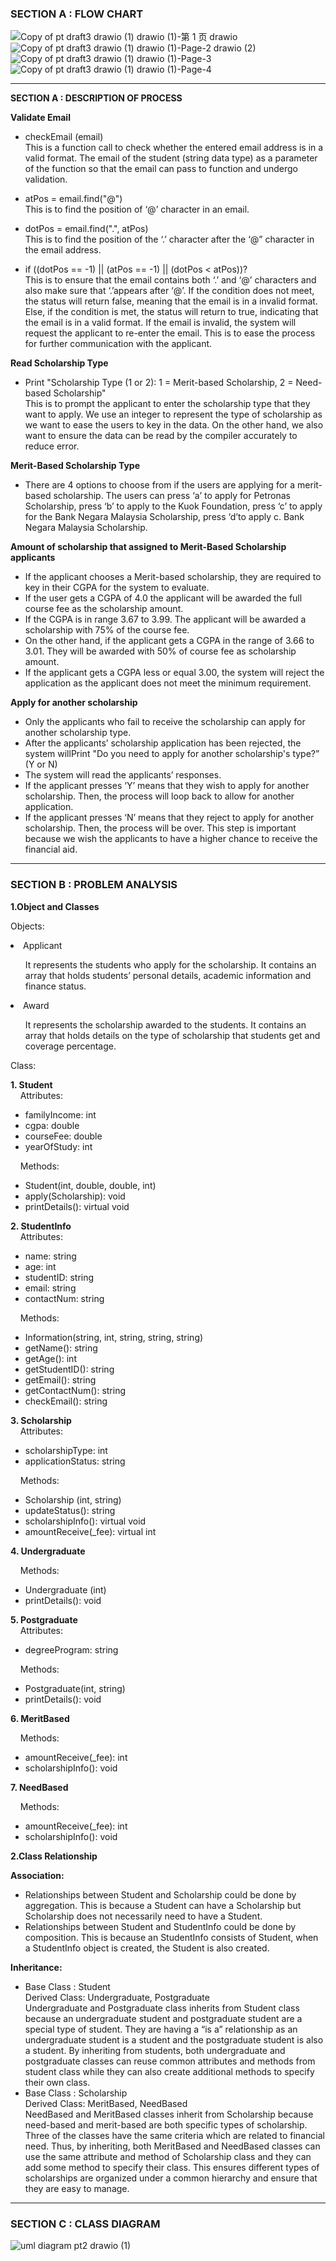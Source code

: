 ### SECTION A : FLOW CHART


![Copy of pt draft3 drawio (1) drawio (1)-第 1 页 drawio](https://github.com/jjn7702/SECJ1023-PT2/assets/152403691/379aeef1-56ae-4778-824c-5d8cf9c7e312)
![Copy of pt draft3 drawio (1) drawio (1)-Page-2 drawio (2)](https://github.com/jjn7702/SECJ1023-PT2/assets/152403691/90c1bfc4-e8cd-492d-9387-78e5fe8a34c4)
![Copy of pt draft3 drawio (1) drawio (1)-Page-3](https://github.com/jjn7702/SECJ1023-PT2/assets/152403691/37079d25-fe5d-495c-a20c-f59c4e3bc5c8)
![Copy of pt draft3 drawio (1) drawio (1)-Page-4](https://github.com/jjn7702/SECJ1023-PT2/assets/152403691/1edc8533-87fd-4f28-b18b-e978a890c350)

---
**SECTION A : DESCRIPTION OF PROCESS**

**Validate Email**
<ul>
<li>checkEmail (email)</li>
This is a function call to check whether the entered email address is in a valid format. The email of the student (string data type)  as a parameter of the function so that the email can pass to function and undergo validation.
  </ul>
  <ul>
<li>atPos = email.find("@")</li>
This is to find the position of ‘@’ character in an email.
    </ul>
    <ul>
<li>dotPos = email.find(".", atPos)</li>
This is to find the position of the ‘.’ character after the ‘@” character in the email address.
      </ul>
      <ul>
<li>if ((dotPos == -1) || (atPos == -1) || (dotPos < atPos))? </li>
This is to ensure that the email contains both ‘.’ and ‘@’ characters and also make sure that ‘.’appears after ‘@’. If the condition does not meet, the status will return false, meaning that the email is in a invalid format. Else, if the condition is met, the status will return to true, indicating that the email is in a valid format.  If the email is invalid, the system will request the applicant to re-enter the email. This is to ease the process for further communication with the applicant. 
</ul>

**Read Scholarship Type**
<ul>
<li>Print "Scholarship Type (1 or 2): 1 = Merit-based Scholarship, 2 = Need-based Scholarship"</li>
This is to prompt the applicant to enter the scholarship type that they want to apply. We use an integer to represent the type of scholarship as we want to ease the users to key in the data. On the other hand, we also want to ensure the data can be read by the compiler accurately to reduce error.
</ul>

  
**Merit-Based Scholarship Type**
<ul>
<li>There are 4 options to choose from if the users are applying for a merit-based scholarship. The users can press ‘a’ to apply for Petronas Scholarship, press  ‘b’ to apply to the Kuok Foundation, press ‘c’ to apply for the Bank Negara Malaysia Scholarship, press ‘d’to apply c. Bank Negara Malaysia Scholarship.</li>
</ul>

  
**Amount of scholarship that assigned to Merit-Based Scholarship applicants**
<ul>
 <li>If the applicant chooses a Merit-based scholarship, they are required to key in their CGPA for the system to evaluate.</li> 
<li>If the user gets a CGPA of 4.0 the applicant will be awarded the full course fee as the scholarship amount.</li> 
<li>If the CGPA is in range 3.67 to 3.99. The applicant will be awarded a scholarship with 75% of the course fee.</li> 
<li>On the other hand, if the applicant gets a CGPA in the range of 3.66 to 3.01. They will be awarded with 50% of course fee as scholarship amount. </li>
<li>If the applicant gets a CGPA less or equal 3.00, the system will reject the application as the applicant does not meet the minimum requirement. </li>
</ul>

  
**Apply for another scholarship**
<ul>
<li>Only the applicants who fail to receive the scholarship can apply for another scholarship type.</li> 
<li>After the applicants’ scholarship application has been rejected, the system willPrint "Do you need to apply for another scholarship's type?” (Y or N)</li>
<li>The system will read the applicants’ responses. </li>
<li>If the applicant presses ‘Y’ means that they wish to apply for another scholarship. Then, the process will loop back to allow for another application. </li>
<li>If the applicant presses ‘N’ means that they reject to apply for another scholarship. Then, the process will be over. This step is important because we wish the applicants to have a higher chance to receive the financial aid. </li>
</ul>


---
### SECTION B : PROBLEM ANALYSIS

**1.Object and Classes**

Objects:
<li>Applicant</li>
<ul>
It represents the students who apply for the scholarship.
It contains an array that holds students’ personal details, academic information and finance status.
  </ul>
<li>Award</li>
<ul>
It represents the scholarship awarded to the students.
It contains an array that holds details on the type of scholarship that students get and coverage percentage.
</ul>

Class: 
<p><b>1. Student</b><br>
&nbsp &nbsp Attributes:</p>
<ul>
  <li>familyIncome: int</li>
  <li>cgpa: double</li>
  <li>courseFee: double</li>
  <li>yearOfStudy: int</li>
</ul>

<p> &nbsp &nbsp Methods:</p>
<ul>
  <li>Student(int, double, double, int)</li>
  <li>apply(Scholarship): void</li>
  <li>printDetails(): virtual void</li>
</ul>

<p><b>2. StudentInfo</b><br>
&nbsp &nbsp Attributes:</p>
<ul>
  <li>name: string</li>
  <li>age: int</li>
  <li>studentID: string</li>
  <li>email: string</li>
  <li>contactNum: string</li>
</ul>

<p> &nbsp &nbsp Methods:</p>
<ul>
  <li>Information(string, int, string, string, string)</li>
  <li>getName(): string</li>
  <li>getAge(): int</li>
  <li>getStudentID(): string</li>
  <li>getEmail(): string</li>
  <li>getContactNum(): string</li>
  <li>checkEmail(): string</li>
</ul>

<p><b>3. Scholarship</b><br>
&nbsp &nbsp Attributes:</p>
<ul>
  <li>scholarshipType: int</li>
  <li>applicationStatus: string</li>
</ul>

<p> &nbsp &nbsp Methods:</p>
<ul>
  <li> Scholarship (int, string)</li>
  <li> updateStatus(): string </li>
  <li> scholarshipInfo(): virtual void </li>
  <li> amountReceive(_fee): virtual int</li>
</ul>

<p><b>4. Undergraduate </b><br>
<p> &nbsp &nbsp Methods:</p>
<ul>
  <li> Undergraduate (int)</li>
  <li> printDetails(): void </li>
</ul>

<p><b>5. Postgraduate </b><br>
&nbsp &nbsp Attributes:</p>
<ul>
  <li>degreeProgram: string</li>
</ul>

<p> &nbsp &nbsp Methods:</p>
<ul>
  <li> Postgraduate(int, string) </li>
  <li> printDetails(): void </li>
</ul>

<p><b>6. MeritBased </b><br>
<p> &nbsp &nbsp Methods:</p>
<ul>
  <li> amountReceive(_fee): int </li>
  <li> scholarshipInfo(): void </li>
</ul>

<p><b>7. NeedBased </b><br>
<p> &nbsp &nbsp Methods:</p>
<ul>
  <li> amountReceive(_fee): int </li>
  <li> scholarshipInfo(): void </li>
</ul>

**2.Class Relationship**

**Association:** <p align="justify">
   - Relationships between Student and Scholarship could be done by aggregation. This is because a Student can have a Scholarship but Scholarship does not necessarily need to have a Student. 
   - Relationships between Student and StudentInfo could be done by composition. This is because an StudentInfo consists of Student, when a StudentInfo object is created, the Student is also created.
</p>

**Inheritance:** <p align="justify">
   - Base Class : Student  
     Derived Class: Undergraduate, Postgraduate  
     Undergraduate and Postgraduate class inherits from Student class because an undergraduate student and postgraduate student are a special type of student. They are having a  “is a” relationship as an undergraduate student is a student and the postgraduate student is also a student. By inheriting from students, both undergraduate and postgraduate classes can reuse common attributes and methods from student class while they can also create additional methods to specify their own class.
   - Base Class : Scholarship  
       Derived Class: MeritBased, NeedBased  
       NeedBased and MeritBased classes inherit from Scholarship because need-based and merit-based are both specific types of scholarship. Three of the classes have the same criteria which are related to financial need. Thus, by inheriting, both MeritBased and NeedBased classes can use the same attribute and method of Scholarship class and they can add some method to specify their class. This ensures different types of scholarships are organized under a common hierarchy and ensure that they are easy to manage.


</p>















---
### SECTION C : CLASS DIAGRAM
![uml diagram pt2 drawio (1)](https://github.com/jjn7702/SECJ1023-PT2/assets/148684518/6e5e6d88-a8d3-4509-8bf6-cf9441d714f0)


